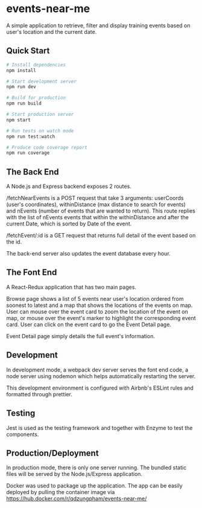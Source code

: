 # events-near-me
A simple application to retrieve, filter and display training events based on user's location and the current date.

## Quick Start

```bash
# Install dependencies
npm install

# Start development server
npm run dev

# Build for production
npm run build

# Start production server
npm start

# Run tests on watch mode
npm run test:watch

# Produce code coverage report
npm run coverage
```

## The Back End
A Node.js and Express backend exposes 2 routes. 

/fetchNearEvents is a POST request that take 3 arguments: userCoords (user's coordinates), withinDistance (max distance to search for events) and nEvents (number of events that are wanted to return). This route replies with the list of nEvents events that within the withinDistance and after the current Date, which is sorted by Date of the event.

/fetchEvent/:id is a GET request that returns full detail of the event based on the id.

The back-end server also updates the event database every hour.

## The Font End
A React-Redux application that has two main pages.

Browse page shows a list of 5 events near user's location ordered from soonest to latest and a map that shows the locations of the events on map. User can mouse over the event card to zoom the location of the event on map, or mouse over the event's marker to highlight the corresponding event card. User can click on the event card to go the Event Detail page.

Event Detail page simply details the full event's information.

## Development
In development mode, a webpack dev server serves the font end code, a node server using nodemon which helps automatically restarting the server.

This development environment is configured with Airbnb's ESLint rules and formatted through prettier.

## Testing
Jest is used as the testing framework and together with Enzyme to test the components.

## Production/Deployment

In production mode, there is only one server running. The bundled static files will be served by the Node.js/Express application.

Docker was used to package up the application. The app can be easily deployed by pulling the container image via https://hub.docker.com/r/qdzungpham/events-near-me/
